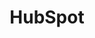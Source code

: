 ---
blog: https://thinkgrowth.org/
codehost: https://github.com/hubspot
facebook: http://www.facebook.com/hubspot
guide: https://www.hubspot.com/newsroom
instagram: http://www.instagram.com/hubspot
linkedin: http://www.linkedin.com/company/hubspot
logohandle: hubspot
pinterest: http://www.pinterest.com/hubspot
sort: hubspot
title: HubSpot
twitter: https://x.com/hubspot
website: https://www.hubspot.com/
wikipedia: https://en.wikipedia.org/wiki/HubSpot
youtube: https://youtube.com/user/HubSpot
---